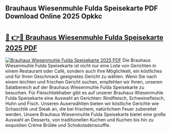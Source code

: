 ## Brauhaus Wiesenmuhle Fulda Speisekarte PDF Download Online 2025 Opkkc

# <h2><a href="http://gcbnaw.nevu.top/?p=Brauhaus+Wiesenmuhle+Fulda+Speisekarte">🔗 👉🔴 Brauhaus Wiesenmuhle Fulda Speisekarte 2025 PDF</a></h2>

[![Brauhaus Wiesenmuhle Fulda Speisekarte 2025 PDF](https://i.imgur.com/dBaPXMq.png)](http://gcbnaw.nevu.top/?p=Brauhaus+Wiesenmuhle+Fulda+Speisekarte)
Die Brauhaus Wiesenmuhle Fulda Speisekarte ist nicht nur eine Liste von Gerichten in einem Restaurant oder Café, sondern auch Ihre Möglichkeit, ein köstliches und für Ihren Geschmack geeignetes Gericht zu wählen. Wenn Sie nach einem leichten und frischen Gericht suchen, empfehlen wir Ihnen, unseren Salatbereich auf der Brauhaus Wiesenmuhle Fulda Speisekarte zu besuchen. Für Fleischliebhaber gibt es auf unserer Brauhaus Wiesenmuhle Fulda Speisekarte eine Auswahl an Gerichten: Rindfleisch, Schweinefleisch, Huhn und Fisch. Unseren Auserwählten bieten wir köstliche Gerichte wie Schaschlik und Steak an, die bei frischem, natürlichem Feuer zubereitet werden. Unsere Brauhaus Wiesenmuhle Fulda Speisekarte bietet eine große Auswahl an Desserts, von traditionellen Kuchen und Kuchen bis hin zu exquisiten Crème Brûlée und Schokoladensouffle.
